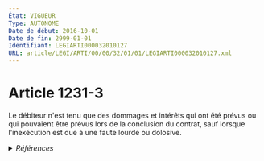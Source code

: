 ```yaml
---
État: VIGUEUR
Type: AUTONOME
Date de début: 2016-10-01
Date de fin: 2999-01-01
Identifiant: LEGIARTI000032010127
URL: article/LEGI/ARTI/00/00/32/01/01/LEGIARTI000032010127.xml
---
```


<h1>Article 1231-3</h1>

Le débiteur n'est tenu que des dommages et intérêts qui ont été prévus ou qui
pouvaient être prévus lors de la conclusion du contrat, sauf lorsque
l'inexécution est due à une faute lourde ou dolosive.


<details>
  <summary><em>Références</em></summary>

  <h2>Articles faisant référence à l'article</h2>
  
  <ul>
    <li>
      <a href="https://legal.tricoteuses.fr//redirection/LEGIARTI000032006591?vers=git&vers=legifrance">Ordonnance n° 2016-131 du 10 février 2016 portant réforme du droit des contrats, du régime général et de la preuve des obligations - article 2 ENTIEREMENT_MODIF</a> CREE source
    </li>
  </ul>
  
  <h2>Références faites par l'article</h2>
  
  <ul>
    <li>
      2016-02-10 CREE cible <a href="https://legal.tricoteuses.fr//redirection/LEGIARTI000032006591?vers=git&vers=legifrance">Ordonnance n° 2016-131 du 10 février 2016 portant réforme du droit des contrats, du régime général et de la preuve des obligations - article 2 ENTIEREMENT_MODIF</a>
    </li>
    <li>
      2999-01-01 CONCORDANCE source <a href="https://legal.tricoteuses.fr//redirection/LEGIARTI000006436416?vers=git&vers=legifrance">Code civil - article 1150 AUTONOME MODIFIE, en vigueur du 1804-03-21 au 2016-10-01</a>
    </li>
  </ul>
</details>
